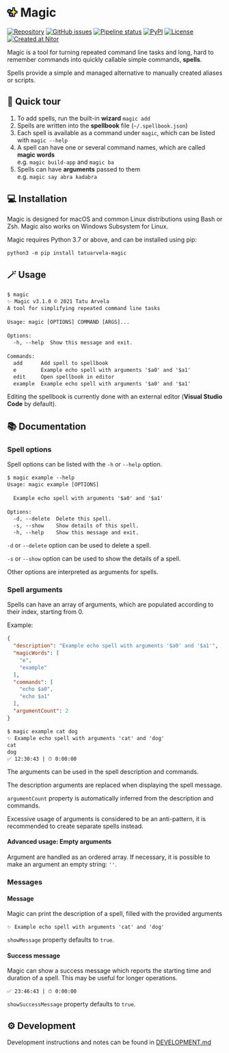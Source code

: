 # ![Magic icon](./icon.png?raw=true "Magic icon") Magic

[![Repository](https://img.shields.io/badge/repository-gray.svg?logo=github)](https://github.com/TatuArvela/Magic)
[![GitHub issues](https://img.shields.io/github/issues/TatuArvela/Magic)](https://github.com/TatuArvela/Magic/issues)
[![Pipeline status](https://github.com/TatuArvela/Magic/actions/workflows/verify.yml/badge.svg?event=push)](https://github.com/TatuArvela/Magic/actions/workflows/verify.yml)
[![PyPI](https://img.shields.io/pypi/v/tatuarvela-magic)](https://pypi.org/project/tatuarvela-magic/)
[![License](https://img.shields.io/github/license/TatuArvela/Magic)](https://github.com/TatuArvela/Magic/blob/master/LICENSE)
[![Created at Nitor](https://img.shields.io/badge/created%20at-Nitor-informational.svg)](https://nitor.com/)

Magic is a tool for turning repeated command line tasks and long, hard to
remember commands into quickly callable simple commands, **spells**.

Spells provide a simple and managed alternative to manually created aliases or
scripts.

## 🏃 Quick tour

1. To add spells, run the built-in **wizard** `magic add`
2. Spells are written into the **spellbook** file (`~/.spellbook.json`)
3. Each spell is available as a command under `magic`, which can be listed
   with `magic --help`
4. A spell can have one or several command names, which are called **magic
   words**  
   e.g. `magic build-app` and `magic ba`
5. Spells can have **arguments** passed to them  
   e.g. `magic say abra kadabra`

## 💻 Installation

Magic is designed for macOS and common Linux distributions using Bash or Zsh.
Magic also works on Windows Subsystem for Linux.

Magic requires Python 3.7 or above, and can be installed using pip:

```console
python3 -m pip install tatuarvela-magic
```

## 🪄 Usage

```console
$ magic
✨ Magic v3.1.0 © 2021 Tatu Arvela
A tool for simplifying repeated command line tasks

Usage: magic [OPTIONS] COMMAND [ARGS]...

Options:
  -h, --help  Show this message and exit.

Commands:
  add      Add spell to spellbook
  e        Example echo spell with arguments '$a0' and '$a1'
  edit     Open spellbook in editor
  example  Example echo spell with arguments '$a0' and '$a1'
```

Editing the spellbook is currently done with an external editor (**Visual Studio
Code** by default).

## 📚 Documentation

### Spell options

Spell options can be listed with the `-h` or `--help` option.

```console
$ magic example --help
Usage: magic example [OPTIONS]

  Example echo spell with arguments '$a0' and '$a1'

Options:
  -d, --delete  Delete this spell.
  -s, --show    Show details of this spell.
  -h, --help    Show this message and exit.
```

`-d` or `--delete` option can be used to delete a spell.

`-s` or `--show` option can be used to show the details of a spell.

Other options are interpreted as arguments for spells.

### Spell arguments

Spells can have an array of arguments, which are populated according to their
index, starting from 0.

Example:

```json
{
  "description": "Example echo spell with arguments '$a0' and '$a1'",
  "magicWords": [
    "e",
    "example"
  ],
  "commands": [
    "echo $a0",
    "echo $a1"
  ],
  "argumentCount": 2
}
```

```console
$ magic example cat dog
✨ Example echo spell with arguments 'cat' and 'dog'
cat
dog
✅ 12:30:43 | ⏱ 0:00:00
```

The arguments can be used in the spell description and commands.

The description arguments are replaced when displaying the spell message.

`argumentCount` property is automatically inferred from the description and
commands.

Excessive usage of arguments is considered to be an anti-pattern, it is
recommended to create separate spells instead.

#### Advanced usage: Empty arguments

Argument are handled as an ordered array. If necessary, it is possible to make
an argument an empty string: `''`.

### Messages

#### Message

Magic can print the description of a spell, filled with the provided arguments

```console
✨ Example echo spell with arguments 'cat' and 'dog'
```

`showMessage` property defaults to `true`.

#### Success message

Magic can show a success message which reports the starting time and duration of
a spell. This may be useful for longer operations.

```console
✅ 23:46:43 | ⏱ 0:00:00
```

`showSuccessMessage` property defaults to `true`.

## ⚙️ Development

Development instructions and notes can be found
in [DEVELOPMENT.md](./DEVELOPMENT.md)
